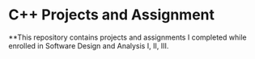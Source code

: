 # C++ Projects and Assignment
**This repository contains projects and assignments I completed while enrolled in Software Design and Analysis I, II, III.

